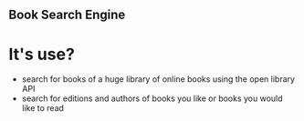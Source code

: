 ## Book Search Engine

# It's use?

- search for books of a huge library of online books using the open library API
- search for editions and authors of books you like or books you would like to read
